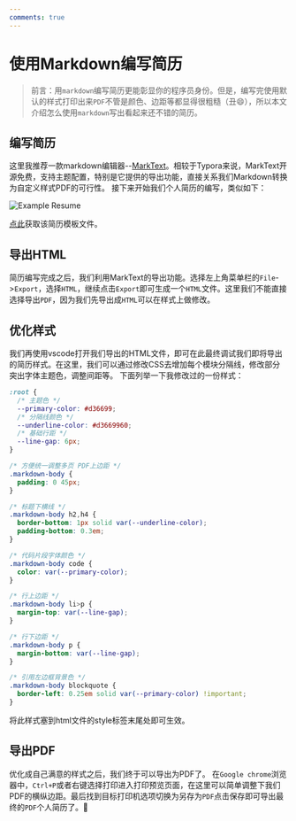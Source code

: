 ```yaml
---
comments: true
---
```


# 使用Markdown编写简历
> 前言：用`markdown`编写简历更能彰显你的程序员身份。但是，编写完使用默认的样式打印出来`PDF`不管是颜色、边距等都显得很粗糙（丑😄），所以本文介绍怎么使用`markdown`写出看起来还不错的简历。

## 编写简历
这里我推荐一款markdown编辑器--[MarkText](https://github.com/marktext/marktext)。相较于Typora来说，MarkText开源免费，支持主题配置，特别是它提供的导出功能，直接关系我们Markdown转换为自定义样式PDF的可行性。
接下来开始我们个人简历的编写，类似如下：

<img src="/images/resume.jpg" alt="Example Resume">

<a href="https://zhou-tao.github.io/blog/markdown/example_resume.md" download>点此</a>获取该简历模板文件。

## 导出HTML
简历编写完成之后，我们利用MarkText的导出功能。选择左上角菜单栏的`File`->`Export`，选择`HTML`，继续点击`Export`即可生成一个`HTML`文件。这里我们不能直接选择导出`PDF`，因为我们先导出成`HTML`可以在样式上做修改。

## 优化样式
我们再使用vscode打开我们导出的HTML文件，即可在此最终调试我们即将导出的简历样式。在这里，我们可以通过修改CSS去增加每个模块分隔线，修改部分突出字体主题色，调整间距等。
下面列举一下我修改过的一份样式：
```css
:root {
  /* 主题色 */
  --primary-color: #d36699;
  /* 分隔线颜色 */
  --underline-color: #d3669960;
  /* 基础行距 */
  --line-gap: 6px;
}

/* 方便统一调整多页 PDF上边距 */
.markdown-body {
  padding: 0 45px;
}

/* 标题下横线 */
.markdown-body h2,h4 {
  border-bottom: 1px solid var(--underline-color);
  padding-bottom: 0.3em;
}

/* 代码片段字体颜色 */
.markdown-body code {
  color: var(--primary-color);
}

/* 行上边距 */
.markdown-body li>p {
  margin-top: var(--line-gap);
}

/* 行下边距 */
.markdown-body p {
  margin-bottom: var(--line-gap);
}

/* 引用左边框背景色 */
.markdown-body blockquote {
  border-left: 0.25em solid var(--primary-color) !important;
}
```
将此样式塞到html文件的style标签末尾处即可生效。

## 导出PDF
优化成自己满意的样式之后，我们终于可以导出为PDF了。
在`Google chrome`浏览器中，`Ctrl+P`或者右键选择打印进入打印预览页面，在这里可以简单调整下我们PDF的横纵边距。最后找到目标打印机选项切换为另存为`PDF`点击保存即可导出最终的`PDF`个人简历了。:100: